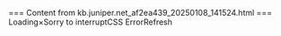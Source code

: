 === Content from kb.juniper.net_af2ea439_20250108_141524.html ===
Loading×Sorry to interruptCSS ErrorRefresh
